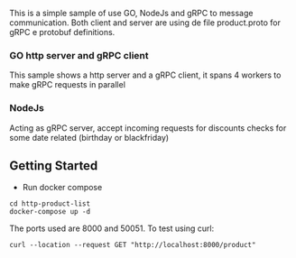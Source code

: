 
This is a simple sample of use GO, NodeJs and gRPC to message communication. Both client and server are 
using de file product.proto for gRPC e protobuf definitions.

### GO http server and gRPC client

This sample shows a http server and a gRPC client, it spans 4 workers to make gRPC requests in parallel

### NodeJs

Acting as gRPC server, accept incoming requests for discounts checks for some date related (birthday or blackfriday)

## Getting Started

* Run docker compose

```
cd http-product-list
docker-compose up -d
```

The ports used are 8000 and 50051. 
To test using curl:

```
curl --location --request GET "http://localhost:8000/product"
```
